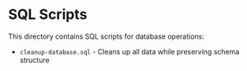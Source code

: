 # SQL Scripts

This directory contains SQL scripts for database operations:

- `cleanup-database.sql` - Cleans up all data while preserving schema structure
